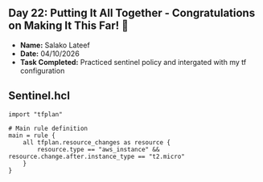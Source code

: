 ## Day 22: Putting It All Together - Congratulations on Making It This Far! 🎉

- **Name:** Salako Lateef
- **Date:** 04/10/2026
- **Task Completed:** Practiced sentinel policy and intergated with my tf configuration

## Sentinel.hcl
```
import "tfplan"

# Main rule definition
main = rule {
    all tfplan.resource_changes as resource {
        resource.type == "aws_instance" && resource.change.after.instance_type == "t2.micro"
    }
}
```
